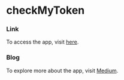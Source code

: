# checkMyToken

### Link
To access the app, visit [here](https://bit.ly/2YQoSyE).

### Blog
To explore more about the app, visit [Medium](https://bit.ly/2Neq5uf).

